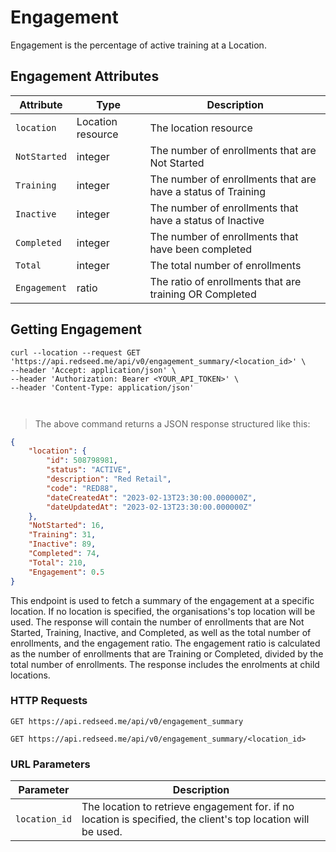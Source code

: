 # Engagement

Engagement is the percentage of active training at a Location.

## Engagement Attributes

Attribute | Type | Description
--------- | ------- | -----------
`location` | Location resource | The location resource
`NotStarted` | integer | The number of enrollments that are Not Started
`Training` | integer | The number of enrollments that are have a status of Training
`Inactive` | integer | The number of enrollments that have a status of Inactive
`Completed` | integer | The number of enrollments that have been completed
`Total` | integer | The total number of enrollments
`Engagement` | ratio | The ratio of enrollments that are training OR Completed

## Getting Engagement
```shell
curl --location --request GET 'https://api.redseed.me/api/v0/engagement_summary/<location_id>' \
--header 'Accept: application/json' \
--header 'Authorization: Bearer <YOUR_API_TOKEN>' \
--header 'Content-Type: application/json'



```
> The above command returns a JSON response structured like this:

```json
{
    "location": {
        "id": 508798981,
        "status": "ACTIVE",
        "description": "Red Retail",
        "code": "RED88",
        "dateCreatedAt": "2023-02-13T23:30:00.000000Z",
        "dateUpdatedAt": "2023-02-13T23:30:00.000000Z"
    },
    "NotStarted": 16,
    "Training": 31,
    "Inactive": 89,
    "Completed": 74,
    "Total": 210,
    "Engagement": 0.5
}

```
This endpoint is used to fetch a summary of the engagement at a specific location. If no location is specified, the organisations's top location will be used. The response will contain the number of enrollments that are Not Started, Training, Inactive, and Completed, as well as the total number of enrollments, and the engagement ratio. The engagement ratio is calculated as the number of enrollments that are Training or Completed, divided by the total number of enrollments. The response includes the enrolments at child locations.


### HTTP Requests
`
GET https://api.redseed.me/api/v0/engagement_summary
`

`
GET https://api.redseed.me/api/v0/engagement_summary/<location_id>
`


### URL Parameters

Parameter | Description
--------- | -----------
`location_id` | The location to retrieve engagement for. if no location is specified, the client's top location will be used.
